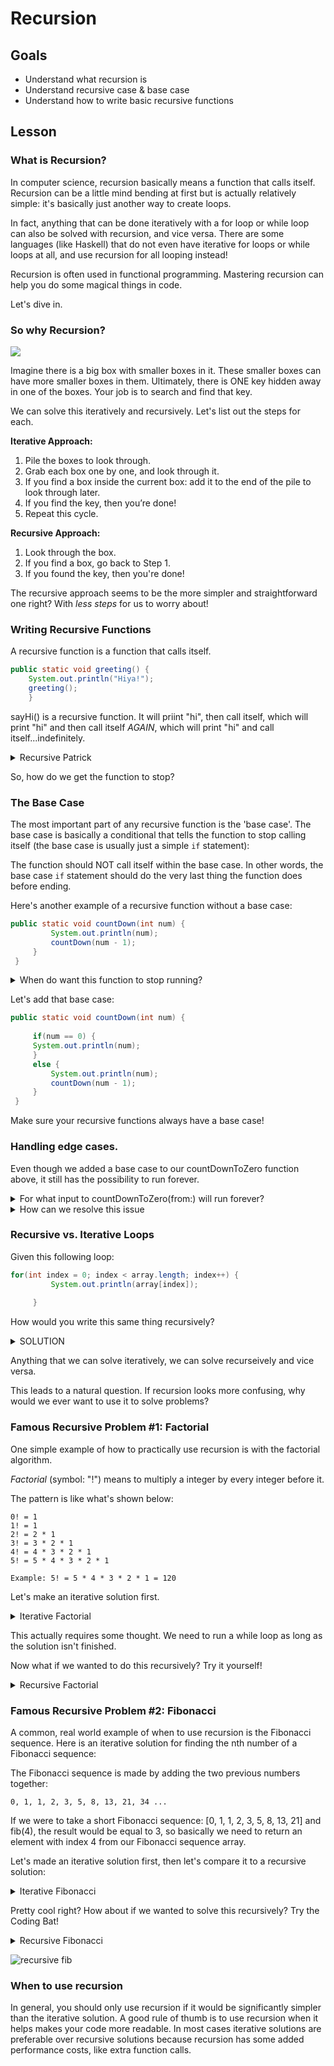 # Recursion

## Goals
* Understand what recursion is
* Understand recursive case & base case
* Understand how to write basic recursive functions

## Lesson

### What is Recursion?

In computer science, recursion basically means a function that calls itself. Recursion can be a little mind bending at first but is actually relatively simple: it's basically just another way to create loops.

In fact, anything that can be done iteratively with a for loop or while loop can also be solved with recursion, and vice versa. There are some languages (like Haskell) that do not even have iterative for loops or while loops at all, and use recursion for all looping instead!

Recursion is often used in functional programming. Mastering recursion can help you do some magical things in code.

Let's dive in.

### So why Recursion?

![](./assets/boxes_in_boxes.jpg)

Imagine there is a big box with smaller boxes in it. These smaller boxes can have more smaller boxes in them. Ultimately, there is ONE key hidden away in one of the boxes. Your job is to search and find that key. 

We can solve this iteratively and recursively. Let's list out the steps for each.

**Iterative Approach:**
1. Pile the boxes to look through.
2. Grab each box one by one, and look through it.
3. If you find a box inside the current box: add it to the end of the pile to look through later.
4. If you find the key, then you’re done!
5. Repeat this cycle.

**Recursive Approach:**
1. Look through the box.
2. If you find a box, go back to Step 1.
3. If you found the key, then you're done!

The recursive approach seems to be the more simpler and straightforward one right? With *less steps* for us to worry about! 

### Writing Recursive Functions

A recursive function is a function that calls itself.

```java
public static void greeting() {
	System.out.println("Hiya!");
	greeting();
	}
```

sayHi() is a recursive function. It will priint "hi", then call itself, which will print "hi" and then call itself *AGAIN*, which will print "hi" and call itself...indefinitely. 

<details>
<summary>Recursive Patrick</summary>

![recursive patrick](./assets/patrick_recursive.gif)
</details>

So, how do we get the function to stop?

### The Base Case

The most important part of any recursive function is the 'base case'. The base case is basically a conditional that tells the function to stop calling itself (the base case is usually just a simple `if` statement):

The function should NOT call itself within the base case. In other words, the base case `if` statement should do the very last thing the function does before ending.

Here's another example of a recursive function without a base case:

```java
public static void countDown(int num) {
		 System.out.println(num);
		 countDown(num - 1);
	 }
 }
```

<details>
<summary> When do want this function to stop running? </summary>
        When num is zero
</details>

Let's add that base case:

```java
public static void countDown(int num) {
	 
	 if(num == 0) {
	 System.out.println(num);
	 }
	 else {
		 System.out.println(num);
		 countDown(num - 1);
	 }
 }
```
Make sure your recursive functions always have a base case!

### Handling edge cases.

Even though we added a base case to our countDownToZero function above, it still has the possibility to run forever.

<details>
<summary> For what input to countDownToZero(from:) will run forever?</summary>
If the input is less than zero.
</details>

<details>
<summary>How can we resolve this issue</summary>

```java
static void countDown(int num) {
	 
	 if(num <= 0) {
	 System.out.println(num);
	 }
	 else {
		 System.out.println(num);
		 countDown(num - 1);
	 }
 }
```
</details>

### Recursive vs. Iterative Loops

Given this following loop: 

```java
for(int index = 0; index < array.length; index++) {
		 System.out.println(array[index]);
		 
	 }
```

How would you write this same thing recursively?

<details>
<summary>SOLUTION</summary>

```java
 public static void arrayRecursive(int[] array, int index) {
		         if (index != -1) {
		            arrayRecursive(array,index - 1);
		             System.out.println(data[index]);
		         }
		     }
```
</details>

 Anything that we can solve iteratively, we can solve recurseively and vice versa. 

This leads to a natural question.  If recursion looks more confusing, why would we ever want to use it to solve problems?

### Famous Recursive Problem #1: Factorial

One simple example of how to practically use recursion is with the factorial algorithm.

*Factorial* (symbol: "!") means to multiply a integer by every integer before it.


The pattern is like what's shown below:

```
0! = 1
1! = 1
2! = 2 * 1
3! = 3 * 2 * 1
4! = 4 * 3 * 2 * 1
5! = 5 * 4 * 3 * 2 * 1
```
```
Example: 5! = 5 * 4 * 3 * 2 * 1 = 120
```

Let's make an iterative solution first.

<details>
<summary>Iterative Factorial</summary>

```java
 public static int factorial(int num) 
    { 
        int result = 1;
        int i; 
        
        for (i = 2; i <= num; i++) { 
            result *= i; 
        }
            return result; 
    } 
```
</details>

This actually requires some thought. We need to run a while loop as long as the solution isn't finished. 

Now what if we wanted to do this recursively? Try it yourself!

<details>
<summary>Recursive Factorial</summary>
https://codingbat.com/prob/p154669

</details>

### Famous Recursive Problem #2: Fibonacci

A common, real world example of when to use recursion is the Fibonacci sequence. Here is an iterative solution for finding the nth number of a Fibonacci sequence:

The Fibonacci sequence is made by adding the two previous numbers together:

```
0, 1, 1, 2, 3, 5, 8, 13, 21, 34 ...
```

If we were to take a short Fibonacci sequence: [0, 1, 1, 2, 3, 5, 8, 13, 21] and fib(4), the result would be equal to 3, so basically we need to return an element with index 4 from our Fibonacci sequence array.

Let's made an iterative solution first, then let's compare it to a recursive solution:

<details>
<summary>Iterative Fibonacci</summary>

```java
public class Fibonacci {

    public static void main(String[] args) {

        int n = 10, t1 = 0, t2 = 1;
        System.out.print("First " + n + " terms: ");

        for (int i = 1; i <= n; ++i)
        {
            System.out.print(t1 + " + ");

            int sum = t1 + t2;
            t1 = t2;
            t2 = sum;
        }
    }
}
```
</details>

Pretty cool right? How about if we wanted to solve this recursively? Try the Coding Bat!

<details>
<summary>Recursive Fibonacci</summary>
https://codingbat.com/prob/p120015
</details>

![recursive fib](./assets/fib_rec.png)

### When to use recursion

In general, you should only use recursion if it would be significantly simpler than the iterative solution. A good rule of thumb is to use recursion when it helps makes your code more readable. In most cases iterative solutions are preferable over recursive solutions because recursion has some added performance costs, like extra function calls.












